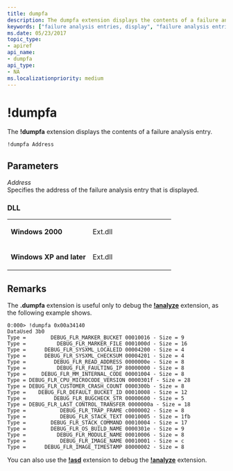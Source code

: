 ```yaml
---
title: dumpfa
description: The dumpfa extension displays the contents of a failure analysis entry.
keywords: ["failure analysis entries, display", "failure analysis entries", "dumpfa Windows Debugging"]
ms.date: 05/23/2017
topic_type:
- apiref
api_name:
- dumpfa
api_type:
- NA
ms.localizationpriority: medium
---
```


# !dumpfa


The **!dumpfa** extension displays the contents of a failure analysis entry.

```dbgcmd
!dumpfa Address
```

## <span id="Parameters"></span><span id="parameters"></span><span id="PARAMETERS"></span>Parameters


<span id="_______Address______"></span><span id="_______address______"></span><span id="_______ADDRESS______"></span> *Address*   
Specifies the address of the failure analysis entry that is displayed.

### <span id="DLL"></span><span id="dll"></span>DLL

<table>
<colgroup>
<col width="50%" />
<col width="50%" />
</colgroup>
<tbody>
<tr class="odd">
<td align="left"><p><strong>Windows 2000</strong></p></td>
<td align="left"><p>Ext.dll</p></td>
</tr>
<tr class="even">
<td align="left"><p><strong>Windows XP and later</strong></p></td>
<td align="left"><p>Ext.dll</p></td>
</tr>
</tbody>
</table>

 

Remarks
-------

The **.dumpfa** extension is useful only to debug the [**!analyze**](-analyze.md) extension, as the following example shows.

```dbgcmd
0:000> !dumpfa 0x00a34140
DataUsed 3b0
Type =        DEBUG_FLR_MARKER_BUCKET 00010016 - Size = 9
Type =          DEBUG_FLR_MARKER_FILE 0001000d - Size = 16
Type =      DEBUG_FLR_SYSXML_LOCALEID 00004200 - Size = 4
Type =      DEBUG_FLR_SYSXML_CHECKSUM 00004201 - Size = 4
Type =         DEBUG_FLR_READ_ADDRESS 0000000e - Size = 8
Type =          DEBUG_FLR_FAULTING_IP 80000000 - Size = 8
Type =     DEBUG_FLR_MM_INTERNAL_CODE 00001004 - Size = 8
Type = DEBUG_FLR_CPU_MICROCODE_VERSION 0000301f - Size = 28
Type = DEBUG_FLR_CUSTOMER_CRASH_COUNT 0000300b - Size = 8
Type =    DEBUG_FLR_DEFAULT_BUCKET_ID 00010008 - Size = 12
Type =         DEBUG_FLR_BUGCHECK_STR 00000600 - Size = 5
Type = DEBUG_FLR_LAST_CONTROL_TRANSFER 0000000a - Size = 18
Type =           DEBUG_FLR_TRAP_FRAME c0000002 - Size = 8
Type =           DEBUG_FLR_STACK_TEXT 00010005 - Size = 1fb
Type =        DEBUG_FLR_STACK_COMMAND 00010004 - Size = 17
Type =        DEBUG_FLR_OS_BUILD_NAME 0000301e - Size = 9
Type =          DEBUG_FLR_MODULE_NAME 00010006 - Size = 8
Type =           DEBUG_FLR_IMAGE_NAME 00010001 - Size = c
Type =      DEBUG_FLR_IMAGE_TIMESTAMP 80000002 - Size = 8
```

You can also use the [**!asd**](-asd.md) extension to debug the [**!analyze**](-analyze.md) extension.

 

 





